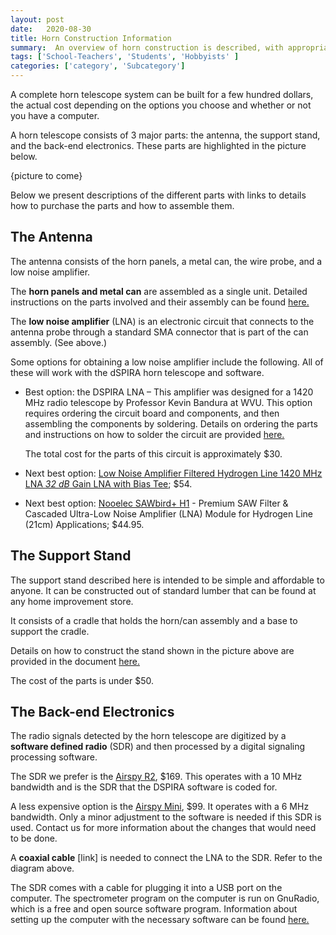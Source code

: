 ```yaml
---
layout: post
date:   2020-08-30
title: Horn Construction Information
summary:  An overview of horn construction is described, with appropriate links
tags: ['School-Teachers', 'Students', 'Hobbyists' ]
categories: ['category', 'Subcategory'] 
---
```


A complete horn telescope system can be built for a few hundred dollars, the actual cost depending on the options you choose and whether or not you have a computer. 

A horn telescope consists of 3 major parts: the antenna, the support stand, and the back-end electronics. These parts are highlighted in the picture below.

{picture to come}

Below we present descriptions of the different parts with links to details how to purchase the parts and how to assemble them.

## The Antenna
    
The antenna consists of the horn panels, a metal can, the wire probe, and a low noise amplifier.

The **horn panels and metal can** are assembled as a single unit. Detailed instructions on the parts involved and their assembly can be found [here.](https://drive.google.com/file/d/1qdc5lhKErFyIsc8b52ZIkCPJLi-XykSb/view?usp=sharing)

The **low noise amplifier** (LNA) is an electronic circuit that connects to the antenna probe through a standard SMA connector that is part of the can assembly. (See above.) 
    
Some options for obtaining a low noise amplifier include the following. All of these will work with the dSPIRA horn telescope and software.

+ Best option: the DSPIRA LNA – This amplifier was designed for a 1420 MHz radio telescope by Professor Kevin Bandura at WVU. This option requires ordering the circuit board and components, and then assembling the components by soldering. Details on ordering the parts and instructions on how to solder the circuit are provided [here.](http://wvurail.org/dspira-lessons/DetailedLNAInstructions)

    The total cost for the parts of this circuit is approximately $30.

+ Next best option: [Low Noise Amplifier Filtered Hydrogen Line 1420 MHz LNA *32 dB* Gain LNA with Bias Tee](https://gpio.com/products/hydrogen-line-lna-with-bias-tee); $54.
+ Next best option: [Nooelec SAWbird+ H1](https://www.nooelec.com/store/sdr/sdr-addons/sawbird-h1.html) - Premium SAW Filter & Cascaded Ultra-Low Noise Amplifier (LNA) Module for Hydrogen Line (21cm) Applications; $44.95.



## The Support Stand 

The support stand described here is intended to be simple and affordable to anyone. It can be constructed out of standard lumber that can be found at any home improvement store.

It consists of a cradle that holds the horn/can assembly and a base to support the cradle.

Details on how to construct the stand shown in the picture above are provided in the document [here.](https://drive.google.com/file/d/1qdc5lhKErFyIsc8b52ZIkCPJLi-XykSb/view?usp=sharing)

The cost of the parts is under $50.
  
## The Back-end Electronics

The radio signals detected by the horn telescope are digitized by a **software defined radio** (SDR) and then processed by a digital signaling processing software.

The SDR we prefer is the [Airspy R2](https://airspy.com/airspy-r2), $169. This operates with a 10 MHz bandwidth and is the SDR that the DSPIRA software is coded for.

A less expensive option is the [Airspy Mini](https://airspy.com/airspy-r2), $99. It operates with a 6 MHz bandwidth. Only a minor adjustment to the software is needed if this SDR is used. Contact us for more information about the changes that would need to be done.

A **coaxial cable** [link] is needed to connect the LNA to the SDR. Refer to the diagram above.

The SDR comes with a cable for plugging it into a USB port on the computer. The spectrometer program on the computer is run on GnuRadio, which is a free and open source software program. Information about setting up the computer with the necessary software can be found [here.](http://wvurail.org/dspira-lessons/HornOperation_computerSystems)

